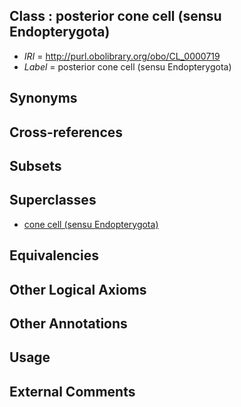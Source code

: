 
## Class : posterior cone cell (sensu Endopterygota)

 * *IRI* = http://purl.obolibrary.org/obo/CL_0000719
 * *Label* = posterior cone cell (sensu Endopterygota)

## Synonyms


## Cross-references


## Subsets


## Superclasses

 * [cone cell (sensu Endopterygota)](../../CL/18/CL_0000718.md)

## Equivalencies


## Other Logical Axioms


## Other Annotations


## Usage


## External Comments

